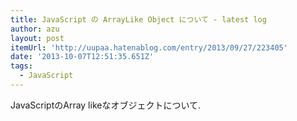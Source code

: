 ```yaml
---
title: JavaScript の ArrayLike Object について - latest log
author: azu
layout: post
itemUrl: 'http://uupaa.hatenablog.com/entry/2013/09/27/223405'
date: '2013-10-07T12:51:35.651Z'
tags:
  - JavaScript
---
```

JavaScriptのArray likeなオブジェクトについて.

